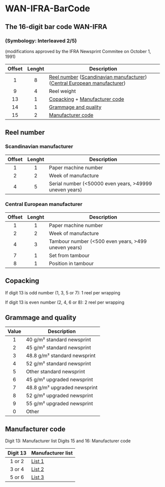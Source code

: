 # WAN-IFRA-BarCode
## The 16-digit bar code WAN-IFRA
### (Symbology: Interleaved 2/5)
(modifications approved by the IFRA Newsprint Commitee on October 1, 1991)

| Offset | Lenght | Description
|:------:|:------:|------------
|      1 |    8   | [Reel number](#reel-number) ([Scandinavian manufacturer](#scandinavian-manufacturer)) ([Central European manufacturer](#central-european-manufacturer))
|      9 |    4   | Reel weight
|     13 |    1   | [Copacking](#copacking) + [Manufacturer code](#manufacturer-code)
|     14 |    1   | [Grammage and quality](#grammage-and-quality)
|     15 |    2   | [Manufacturer code](#manufacturer-code)

## Reel number
### Scandinavian manufacturer

| Offset | Lenght | Description
|:------:|:------:|------------
|      1 |    1   | Paper machine number
|      2 |    2   | Week of manufacture
|      4 |    5   | Serial number (<50000 even years, >49999 uneven years)

### Central European manufacturer

| Offset | Lenght | Description
|:------:|:------:|------------
|      1 |    1   | Paper machine number
|      2 |    2   | Week of manufacture
|      4 |    3   | Tambour number (<500 even years, >499 uneven years)
|      7 |    1   | Set from tambour
|      8 |    1   | Position in tambour

## Copacking
If digit 13 is odd number (1, 3, 5 or 7): 1 reel per wrapping

If digit 13 is even number (2, 4, 6 or 8): 2 reel per wrapping


## Grammage and quality

| Value | Description
|:-----:|-------------
|   1   | 40 g/m² standard newsprint
|   2   | 45 g/m² standard newsprint
|   3   | 48.8 g/m² standard newsprint
|   4   | 52 g/m² standard newsprint
|   5   | Other standard newsprint
|   6   | 45 g/m² upgraded newsprint
|   7   | 48.8 g/m² upgraded newsprint
|   8   | 52 g/m² upgraded newsprint
|   9   | 55 g/m² upgraded newsprint
|   0   | Other

## Manufacturer code

Digit 13: Manufacturer list
Digits 15 and 16: Manufacturer code

| Digit 13 | Manufacturer list
|:--------:|------------------
|  1 or 2  | [List 1](Manufacturers%20list%201.md)
|  3 or 4  | [List 2](Manufacturers%20list%202.md)
|  5 or 6  | [List 3](Manufacturers%20list%203.md)
